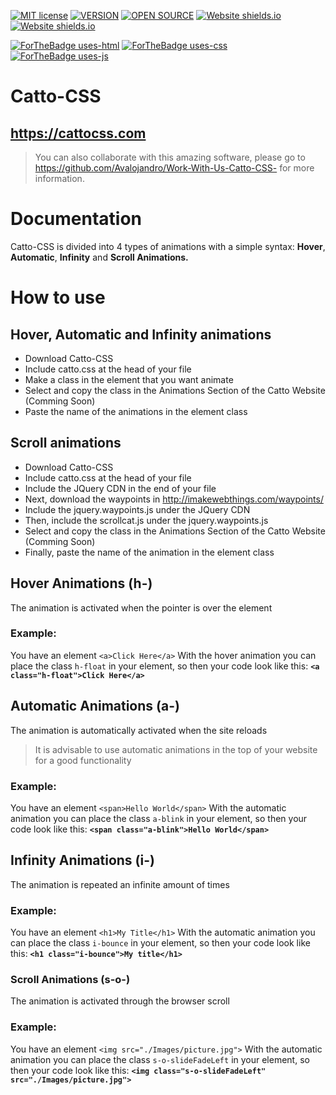 
[![MIT license](https://img.shields.io/badge/License-MIT-blue.svg)](https://lbesson.mit-license.org/)
[![VERSION](https://img.shields.io/badge/Version-2.20-orange)](https://lbesson.mit-license.org/)
[![OPEN SOURCE](https://img.shields.io/static/v1?label=Open-Source&message=❤&color=RED)](https://lbesson.mit-license.org/)
[![Website shields.io](https://img.shields.io/website-up-down-green-red/http/shields.io.svg)](http://shields.io/)
[![Website shields.io](https://img.shields.io/badge/CSS-Library-blue)](http://shields.io/)<br>

[![ForTheBadge uses-html](http://ForTheBadge.com/images/badges/uses-html.svg)](https://cattocss.com/)
[![ForTheBadge uses-css](http://ForTheBadge.com/images/badges/uses-css.svg)](https://cattocss.com/)
[![ForTheBadge uses-js](http://ForTheBadge.com/images/badges/uses-js.svg)](https://cattocss.com/)


# Catto-CSS
## https://cattocss.com
>You can also collaborate with this amazing software, please go to https://github.com/Avalojandro/Work-With-Us-Catto-CSS- for more information.

# Documentation

Catto-CSS is divided into 4 types of animations with a simple syntax: **Hover**, **Automatic**, **Infinity** and **Scroll Animations.**

# How to use
## Hover, Automatic and Infinity animations
- Download Catto-CSS
- Include catto.css at the head of your file
- Make a class in the element that you want animate 
- Select and copy the class in the Animations Section of the Catto Website (Comming Soon)
- Paste the name of the animations in the element class

## Scroll animations
- Download Catto-CSS
- Include catto.css at the head of your file
- Include the JQuery CDN in the end of your file 
- Next, download the waypoints in http://imakewebthings.com/waypoints/
- Include the jquery.waypoints.js under the JQuery CDN
- Then, include the scrollcat.js under the jquery.waypoints.js
- Select and copy the class in the Animations Section of the Catto Website (Comming Soon)
- Finally, paste the name of the animation in the element class

## Hover Animations (h-)
The animation is activated when the pointer is over the element 
### Example:
You have an element `<a>Click Here</a>` With the hover animation you can place the class `h-float` in your element, so then your code look like this: **`<a class="h-float">Click Here</a>`**

## Automatic Animations (a-)
The animation is automatically activated when the site reloads
>It is advisable to use automatic animations in the top of your website for a good functionality
### Example:
You have an element `<span>Hello World</span>` With the automatic animation you can place the class `a-blink` in your element, so then your code look like this: **`<span class="a-blink">Hello World</span>`**

## Infinity Animations (i-)
The animation is repeated an infinite amount of times
### Example:
You have an element `<h1>My Title</h1>` With the automatic animation you can place the class `i-bounce` in your element, so then your code look like this: **`<h1 class="i-bounce">My title</h1>`**

### Scroll Animations (s-o-)
The animation is activated through the browser scroll
### Example:
You have an element `<img src="./Images/picture.jpg">` With the automatic animation you can place the class `s-o-slideFadeLeft` in your element, so then your code look like this: **`<img class="s-o-slideFadeLeft" src="./Images/picture.jpg">`**

